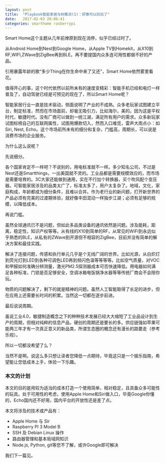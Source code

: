 ```yaml
---
layout: post
title:  "Playbook智能家居与树莓派(1)：好像可以玩玩了"
date:   2017-02-03 20:06:41
categories: smarthome rasberrypi
---
```


Smart Home这个主题从几年前燎原到现在消停，似乎已经过时了。

从Android Home到Nest到Google Home，从Apple TV到Homekit，从X10到RF,WIFI,ZWave到ZigBee再到BLE。再不要提国内众多连可用性都做不好的产品。

引用暴露年龄的歌“多少Thing在你生命中来了又还”，Smart Home依然雾里看花。

值得开心的事，这个时代依然以前所未有的速度变精彩：智能手机已经和电灯一样普及了，自动驾驶已经是可预见的现在了，所以Smart Home呢？

智能家居行业一直是技术驱动，侧面说明了产业的不成熟。众多老玩家试图建立平台，制定标准，然而在市场面前，却毫无吸引力，比如海尔，美的。因为这是平权时代，敏捷时代。没有厂商可以做到一统江湖，满足所有用户的需求。众多新玩家试图标榜自己的互联网属性，试图用爆款切入，然而入口难觅，雷声大雨点小：如Siri, Nest, Echo。这个市场前所未有的细分和复杂，门槛高，周期长，可以说是消费市场的企业服务。

为什么这么说呢？

先说细分。

各个国家肯定不一样吧？不说别的，用电标准就不一样。多少知名公司，不过是Nest还是Smartthings，一出美国就不灵的。工业品都是需要规模效应的，而市场是需要培育的。3C大家还能做到通用，实在不行加个转换器，买个吹风配个变压器。可智能家居涉及的品类太广了，标准太多了，用户太复杂了。地域，文化，家庭构成，年龄都成为细分条件，且难以合并。作为老行业的新问题，打开新世界的产品必须有完美的过渡期体验，就好像丰田混动一样独步江湖；必须有足够的规模，以降低成本。

再说门槛。

虽然全球通讯已不是问题，但如此多品类设备的通讯依然是问题。涉及能耗，距离，稳定性，知识产权等等。从有线的X10到简单的RF，从常见的WiFi到永远似乎熟悉的BLE，从私有的ZWave到开源但不相容的ZigBee，目前并没有简单的解决方案和最佳实践。

解决了连接问题，传感和执行单元几乎是个无线广阔的世界。比如光源，从白炽灯到荧光灯到LED到各种可调色LED再到频闪色温等等等等。比如空气质量，对VOC和甲醛如何准确分辨测量，激光PM2.5探测器成本可否快速降低。用电器如何满足各种标准，门锁是否足够安全，空调冰箱电饭锅净水器等等传统厂商会不会陪你玩。

物质的问题解决了，剩下的就是精神的问题。虽然人工智能取得了长足的进步，但在应用上还需要长时间的积累。当然这一切都在逐步前进。

最后说说周期。

虽说工业4.0，敏捷制造概念之下的种种技术发展已经大大缩短了工业品设计到生产的周期，但相对纯粹的信息产品，硬创的周期还是要长的多。供应链强如苹果可能两三年才有一次真正意义的新品类，所谓生态圈的概念还有漫长的路要走（参考乐视）。

所以一切都没希望了么？

当然不是啊。说这么多只想让读者您降低一点期待，毕竟这只是一个娱乐指南，希望能让您低成本上手，体验一下乐趣。

### 本文的计划

本文的目的是用较为适当的成本打造一个使用简单，相对稳定，且具备众多可能性的玩具。处于可用性的考虑，使用Apple Home和Siri做入口，毕竟Google你懂的，Echo国内还不好用，国内平台的开放性还是差了点。

本文将涉及的技术或产品有：

* Apple Home 与 Sir
* Raspberry PI 3 Model B
* SSH 及 Debian Linux 操作
* 路由器管理和基本局域网知识
* Node.js, Python, git等您不了解，或许Google即可解决

我们下一篇见。
